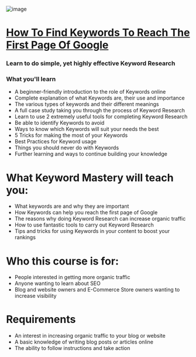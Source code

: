 ![image](https://user-images.githubusercontent.com/51442719/172044001-839feef0-576e-4a72-a9c7-638cda0a44ca.png)

# [How To Find Keywords To Reach The First Page Of Google](https://www.udemy.com/course/how-to-find-keywords-to-reach-the-first-page-of-google/)
### Learn to do simple, yet highly effective Keyword Research

### What you'll learn
- A beginner-friendly introduction to the role of Keywords online
- Complete explanation of what Keywords are, their use and importance
- The various types of keywords and their different meanings
- A full case study taking you through the process of Keyword Research
- Learn to use 2 extremely useful tools for completing Keyword Research
- Be able to identify Keywords to avoid
- Ways to know which Keywords will suit your needs the best
- 5 Tricks for making the most of your Keywords
- Best Practices for Keyword usage
- Things you should never do with Keywords
- Further learning and ways to continue building your knowledge

# What Keyword Mastery will teach you:
- What keywords are and why they are important
- How Keywords can help you reach the first page of Google
- The reasons why doing Keyword Research can increase organic traffic
- How to use fantastic tools to carry out Keyword Research
- Tips and tricks for using Keywords in your content to boost your rankings

# Who this course is for:
- People interested in getting more organic traffic
- Anyone wanting to learn about SEO
- Blog and website owners and E-Commerce Store owners wanting to increase visibility

# Requirements
- An interest in increasing organic traffic to your blog or website
- A basic knowledge of writing blog posts or articles online
- The ability to follow instructions and take action

